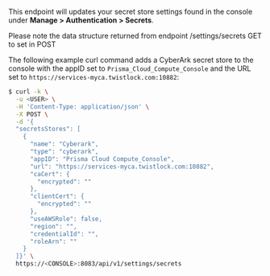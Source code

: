 This endpoint will updates your secret store settings found in the console under **Manage > Authentication > Secrets**.

Please note the data structure returned from endpoint /settings/secrets GET to set in POST

The following example curl command adds a CyberArk secret store to the console with the appID set to `Prisma_Cloud_Compute_Console` and the URL set to `https://services-myca.twistlock.com:10882`:

```bash
$ curl -k \
  -u <USER> \
  -H 'Content-Type: application/json' \
  -X POST \
  -d '{
  "secretsStores": [
    {
      "name": "Cyberark",
      "type": "cyberark",
      "appID": "Prisma Cloud Compute_Console",
      "url": "https://services-myca.twistlock.com:10882",
      "caCert": {
        "encrypted": ""
      },
      "clientCert": {
        "encrypted": ""
      },
      "useAWSRole": false,
      "region": "",
      "credentialId": "",
      "roleArn": ""
    }
  ]}' \
  https://<CONSOLE>:8083/api/v1/settings/secrets
```
